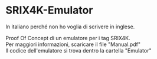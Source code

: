 # SRIX4K-Emulator
In italiano perché non ho voglia di scrivere in inglese.  

Proof Of Concept di un emulatore per i tag SRIX4K.   
Per maggiori informazioni, scaricare il file "Manual.pdf"  
Il codice dell'emulatore si trova dentro la cartella "Emulator"
